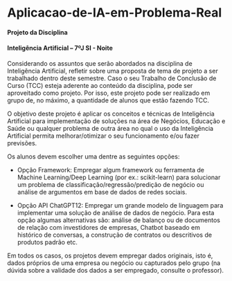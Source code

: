 # Aplicacao-de-IA-em-Problema-Real

#### Projeto da Disciplina

#### Inteligência Artificial – 7ºJ SI - Noite

Considerando os assuntos que serão abordados na disciplina de Inteligência Artificial, refletir sobre uma proposta de tema de projeto a ser trabalhado dentro deste semestre. Caso o seu Trabalho de Conclusão de Curso (TCC) esteja aderente ao conteúdo da disciplina, pode ser aproveitado como projeto. Por isso, este projeto pode ser realizado em grupo de, no máximo, a quantidade de alunos que estão fazendo TCC.

O objetivo deste projeto é aplicar os conceitos e técnicas de Inteligência Artificial para implementação de soluções na área de Negócios, Educação e Saúde ou qualquer problema de outra área no qual o uso da Inteligência Artificial permita melhorar/otimizar o seu funcionamento e/ou fazer previsões.

Os alunos devem escolher uma dentre as seguintes opções:

- Opção Framework: Empregar algum framework ou ferramenta de Machine Learning/Deep Learning (por ex.: scikit-learn) para solucionar um problema de classificação/regressão/predição de negócio
ou análise de argumentos em base de dados de redes sociais.

- Opção API ChatGPT12: Empregar um grande modelo de linguagem para implementar uma solução de análise de dados de negócio. Para esta opção algumas alternativas são: análise de balanço ou
de documentos de relação com investidores de empresas, Chatbot baseado em histórico de conversas, a construção de contratos ou descritivos de produtos padrão etc.

Em todos os casos, os projetos devem empregar dados originais, isto é, dados próprios de uma empresa ou negócio ou capturados pelo grupo (na dúvida sobre a validade dos dados a ser
empregado, consulte o professor).
